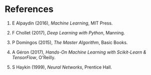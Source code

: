 # References

1. E Alpaydin (2016), *Machine Learning*, MIT Press.

2. F Chollet (2017), *Deep Learning with Python*, Manning.

3. P Domingos (2015), *The Master Algorithm*, Basic Books.

4. A Géron (2017), *Hands-On Machine Learning with Scikit-Learn & TensorFlow*, O'Reilly.

5. S Haykin (1999), *Neural Networks*, Prentice Hall.

